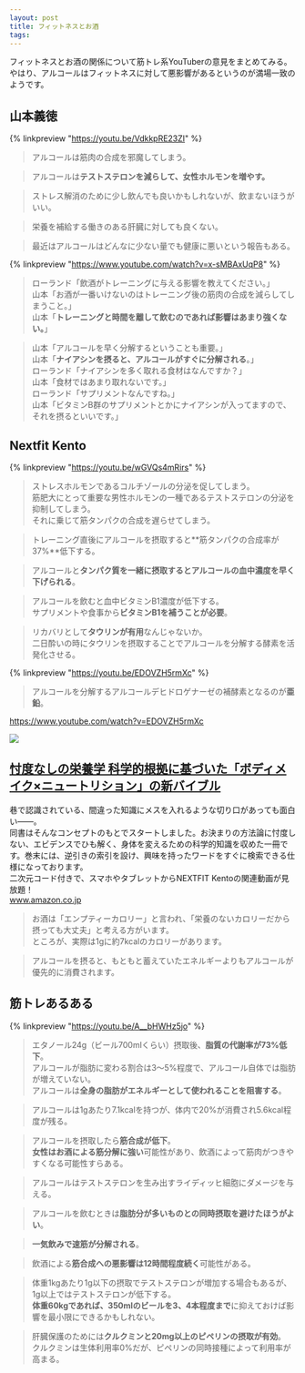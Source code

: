 ```yaml
---
layout: post
title: フィットネスとお酒
tags:
---
```


フィットネスとお酒の関係について筋トレ系YouTuberの意見をまとめてみる。  
やはり、アルコールはフィットネスに対して悪影響があるというのが満場一致のようです。

## 山本義徳

{% linkpreview "https://youtu.be/VdkkpRE23ZI" %}

> アルコールは筋肉の合成を邪魔してしまう。

> アルコールは**テストステロンを減らして、女性ホルモンを増やす。**

> ストレス解消のために少し飲んでも良いかもしれないが、飲まないほうがいい。

> 栄養を補給する働きのある肝臓に対しても良くない。

> 最近はアルコールはどんなに少ない量でも健康に悪いという報告もある。

{% linkpreview "https://www.youtube.com/watch?v=x-sMBAxUqP8" %}

> ローランド「飲酒がトレーニングに与える影響を教えてください。」  
> 山本「お酒が一番いけないのはトレーニング後の筋肉の合成を減らしてしまうこと。」  
> 山本「**トレーニングと時間を離して飲むのであれば影響はあまり強くない。**」 

> 山本「アルコールを早く分解するということも重要。」  
> 山本「**ナイアシンを摂ると、アルコールがすぐに分解される**。」  
> ローランド「ナイアシンを多く取れる食材はなんですか？」  
> 山本「食材ではあまり取れないです。」  
> ローランド「サプリメントなんですね。」  
> 山本「ビタミンB群のサプリメントとかにナイアシンが入ってますので、それを摂るといいです。」

## Nextfit Kento

{% linkpreview "https://youtu.be/wGVQs4mRirs" %}

> ストレスホルモンであるコルチゾールの分泌を促してしまう。  
> 筋肥大にとって重要な男性ホルモンの一種であるテストステロンの分泌を抑制してしまう。  
> それに乗じて筋タンパクの合成を遅らせてしまう。

> トレーニング直後にアルコールを摂取すると**筋タンパクの合成率が37%**低下する。

> アルコールと**タンパク質を一緒に摂取するとアルコールの血中濃度を早く下げられる**。

> アルコールを飲むと血中ビタミンB1濃度が低下する。  
> サプリメントや食事から**ビタミンB1を補うことが必要**。

> リカバリとして**タウリンが有用**なんじゃないか。  
> 二日酔いの時にタウリンを摂取することでアルコールを分解する酵素を活発化させる。

{% linkpreview "https://youtu.be/EDOVZH5rmXc" %}

> アルコールを分解するアルコールデヒドロゲナーゼの補酵素となるのが**亜鉛**。

<div class="jekyll-linkpreview-wrapper">
  <p><a href="https://www.youtube.com/watch?v=EDOVZH5rmXc" target="_blank">https://www.youtube.com/watch?v=EDOVZH5rmXc</a></p>
  <div class="jekyll-linkpreview-wrapper-inner">
    <div class="jekyll-linkpreview-content">
      <div class="jekyll-linkpreview-image">
        <a href="https://amzn.to/3nlMh81" target="_blank">
          <img border="0" src="//ws-fe.amazon-adsystem.com/widgets/q?_encoding=UTF8&ASIN=B09GB15DVS&Format=_SL250_&ID=AsinImage&MarketPlace=JP&ServiceVersion=20070822&WS=1&tag=rikson-22&language=ja_JP" >
        </a>
    	</div>
      <div class="jekyll-linkpreview-body">
        <h2 class="jekyll-linkpreview-title">
          <a href="https://amzn.to/3nlMh81" target="_blank">忖度なしの栄養学 科学的根拠に基づいた「ボディメイク×ニュートリション」の新バイブル</a>
        </h2>
        <div class="jekyll-linkpreview-description">巷で認識されている、間違った知識にメスを入れるような切り口があっても面白い――。<br />同書はそんなコンセプトのもとでスタートしました。お決まりの方法論に忖度しない、エビデンスでひも解く、身体を変えるための科学的知識を収めた一冊です。巻末には、逆引きの索引を設け、興味を持ったワードをすぐに検索できる仕様になっております。<br />二次元コード付きで、スマホやタブレットからNEXTFIT Kentoの関連動画が見放題！</div>
      </div>
    </div>
    <div class="jekyll-linkpreview-footer">
    	<a href="//www.amazon.co.jp" target="_blank">www.amazon.co.jp</a>
    </div>
  </div>
</div>

> お酒は「エンプティーカロリー」と言われ、「栄養のないカロリーだから摂っても大丈夫」と考える方がいます。  
> ところが、実際は1gに約7kcalのカロリーがあります。

> アルコールを摂ると、もともと蓄えていたエネルギーよりもアルコールが優先的に消費されます。

## 筋トレあるある

{% linkpreview "https://youtu.be/A__bHWHz5jo" %}

> エタノール24g（ビール700mlくらい）摂取後、**脂質の代謝率が73%低下**。  
> アルコールが脂肪に変わる割合は3〜5%程度で、アルコール自体では脂肪が増えていない。  
> アルコールは**全身の脂肪がエネルギーとして使われることを阻害する**。

> アルコールは1gあたり7.1kcalを持つが、体内で20%が消費され5.6kcal程度が残る。

> アルコールを摂取したら**筋合成が低下**。  
> **女性はお酒による筋分解に強い**可能性があり、飲酒によって筋肉がつきやすくなる可能性すらある。

> アルコールはテストステロンを生み出すライディッヒ細胞にダメージを与える。

> アルコールを飲むときは**脂肪分が多いものとの同時摂取を避けたほうがよい**。

> **一気飲みで速筋が分解される**。

> 飲酒による**筋合成への悪影響は12時間程度続く**可能性がある。

> 体重1kgあたり1g以下の摂取でテストステロンが増加する場合もあるが、1g以上ではテストステロンが低下する。  
> **体重60kgであれば、350mlのビールを3、4本程度まで**に抑えておけば影響を最小限にできるかもしれない。

> 肝臓保護のためには**クルクミンと20mg以上のピペリンの摂取が有効**。  
> クルクミンは生体利用率0%だが、ピペリンの同時接種によって利用率が高まる。